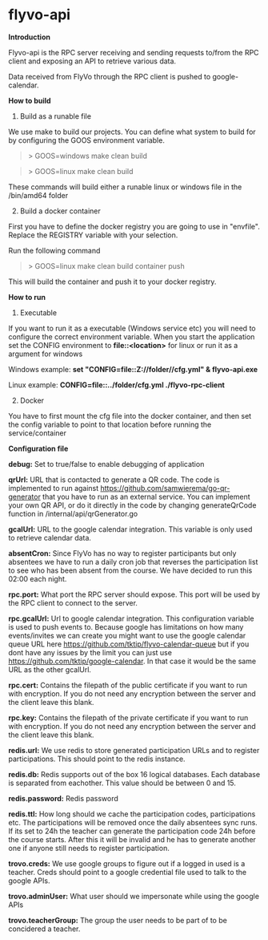 
  

# flyvo-api

  

  

**Introduction**

  

Flyvo-api is the RPC server receiving and sending requests to/from the RPC client and exposing an API to retrieve various data.

Data received from FlyVo through the RPC client is pushed to google-calendar.

  

**How to build**

  

  

1. Build as a runable file

  

  

We use make to build our projects. You can define what system to build for by configuring the GOOS environment variable.

  

  

  

>\> GOOS=windows make clean build

  

  

  

>\> GOOS=linux make clean build

  

  

  

These commands will build either a runable linux or windows file in the /bin/amd64 folder

  

  

  

2. Build a docker container

  

  

First you have to define the docker registry you are going to use in "envfile". Replace the REGISTRY variable with your selection.

  

  

Run the following command

  

  

  

>\> GOOS=linux make clean build container push

  

  

  

This will build the container and push it to your docker registry.

  

  

  

**How to run**

  

  

1. Executable

  

  

If you want to run it as a executable (Windows service etc) you will need to configure the correct environment variable. When you start the application set the CONFIG environment to **file::\<location\>** for linux or run it as a argument for windows

  

  

  

Windows example: **set "CONFIG=file::Z://folder//cfg.yml" & flyvo-api.exe**

  

Linux example: **CONFIG=file::../folder/cfg.yml ./flyvo-rpc-client**

  

  

  

2. Docker

  

  

You have to first mount the cfg file into the docker container, and then set the config variable to point to that location before running the service/container

  

**Configuration file**

  

**debug:** Set to true/false to enable debugging of application

  

**qrUrl:** URL that is contacted to generate a QR code. The code is implemented to run against https://github.com/samwierema/go-qr-generator that you have to run as an external service.
You can implement your own QR API, or do it directly in the code by changing generateQrCode function in /internal/api/qrGenerator.go
 

**gcalUrl:** URL to the google calendar integration. This variable is only used to retrieve calendar data.

**absentCron:** Since FlyVo has no way to register participants but only absentees we have to run a daily cron job that reverses the participation list to see who has been absent from the course. We have decided to run this 02:00 each night.

**rpc.port:** What port the RPC server should expose. This port will be used by the RPC client to connect to the server.

**rpc.gcalUrl:** Url to google calendar integration. This configuration variable is used to push events to. Because google has limitations on how many events/invites we can create you might want to use the google calendar queue URL here https://github.com/tktip/flyvo-calendar-queue but if you dont have any issues by the limit you can just use https://github.com/tktip/google-calendar. In that case it would be the same URL as the other gcalUrl.

**rpc.cert:** Contains the filepath of the public certificate if you want to run with encryption. If you do not need any encryption between the server and the client leave this blank.

**rpc.key:** Contains the filepath of the private certificate if you want to run with encryption. If you do not need any encryption between the server and the client leave this blank.

**redis.url:** We use redis to store generated participation URLs and to register participations. This should point to the redis instance.

**redis.db:** Redis supports out of the box 16 logical databases. Each database is separated from eachother. This value should be between 0 and 15.

**redis.password:** Redis password

**redis.ttl:** How long should we cache the participation codes, participations etc. The participations will be removed once the daily absentees sync runs. If its set to 24h the teacher can generate the participation code 24h before the course starts. After this it will be invalid and he has to generate another one if anyone still needs to register participation.

**trovo.creds:** We use google groups to figure out if a logged in used is a teacher. Creds should point to a google credential file used to talk to the google APIs.

**trovo.adminUser:** What user should we impersonate while using the google APIs

**trovo.teacherGroup:** The group the user needs to be part of to be concidered a teacher.